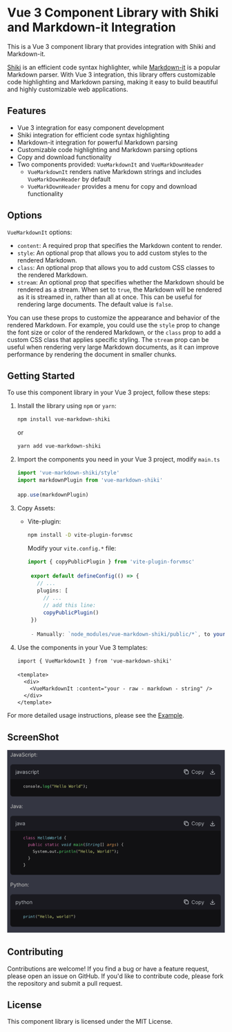 # Vue 3 Component Library with Shiki and Markdown-it Integration

This is a Vue 3 component library that provides integration with Shiki and Markdown-it.

[Shiki](https://github.com/shikijs/shiki) is an efficient code syntax highlighter, while [Markdown-it](https://github.com/markdown-it/markdown-it) is a popular Markdown parser. With Vue 3 integration, this library offers customizable code highlighting and Markdown parsing, making it easy to build beautiful and highly customizable web applications.

## Features

- Vue 3 integration for easy component development
- Shiki integration for efficient code syntax highlighting
- Markdown-it integration for powerful Markdown parsing
- Customizable code highlighting and Markdown parsing options
- Copy and download functionality
- Two components provided: `VueMarkdownIt` and `VueMarkDownHeader`
  - `VueMarkdownIt` renders native Markdown strings and includes `VueMarkDownHeader` by default
  - `VueMarkDownHeader` provides a menu for copy and download functionality

## Options

`VueMarkdownIt` options:

- `content`: A required prop that specifies the Markdown content to render.
- `style`: An optional prop that allows you to add custom styles to the rendered Markdown.
- `class`: An optional prop that allows you to add custom CSS classes to the rendered Markdown.
- `stream`: An optional prop that specifies whether the Markdown should be rendered as a stream. When set to `true`, the Markdown will be rendered as it is streamed in, rather than all at once. This can be useful for rendering large documents. The default value is `false`.

You can use these props to customize the appearance and behavior of the rendered Markdown. For example, you could use the `style` prop to change the font size or color of the rendered Markdown, or the `class` prop to add a custom CSS class that applies specific styling. The `stream` prop can be useful when rendering very large Markdown documents, as it can improve performance by rendering the document in smaller chunks.

## Getting Started

To use this component library in your Vue 3 project, follow these steps:

1. Install the library using `npm` or `yarn`:

   ```bash
   npm install vue-markdown-shiki
   ```

   or

   ```bash
   yarn add vue-markdown-shiki
   ```

2. Import the components you need in your Vue 3 project, modify `main.ts`

   ```typescript
   import 'vue-markdown-shiki/style'
   import markdownPlugin from 'vue-markdown-shiki'

   app.use(markdownPlugin)
   ```

3. Copy Assets:

   - Vite-plugin:

     ```bash
     npm install -D vite-plugin-forvmsc
     ```

     Modify your `vite.config.*` file:

     ```typescript
     import { copyPublicPlugin } from 'vite-plugin-forvmsc'

      export default defineConfig(() => {
        // ...
        plugins: [
          // ...
          // add this line:
          copyPublicPlugin()
      })

      - Manually: `node_modules/vue-markdown-shiki/public/*`, to your `public` directory.
     ```

4. Use the components in your Vue 3 templates:

   ```vue
   import { VueMarkdownIt } from 'vue-markdown-shiki'

   <template>
     <div>
       <VueMarkdownIt :content="your - raw - markdown - string" />
     </div>
   </template>
   ```

For more detailed usage instructions, please see the [Example](./example).

## ScreenShot

![](./screenshots/1.png)

## Contributing

Contributions are welcome! If you find a bug or have a feature request, please open an issue on GitHub. If you'd like to contribute code, please fork the repository and submit a pull request.

## License

This component library is licensed under the MIT License.
